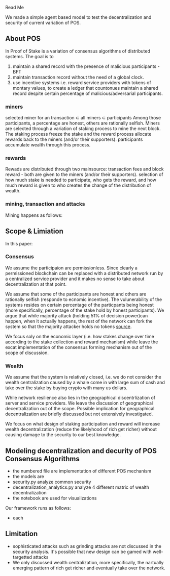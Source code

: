 Read Me

We made a simple agent based model to test the decentralization and security of current variation of POS. 


## About POS
In Proof of Stake is a variation of consensus algorithms of distributed systems. 
The goal is to 
1) maintain a shared record with the presence of malicious participants - BFT
2) maintain transaction record without the need of a global clock.
3) use incentive systems i.e. reward service providers with tokens of montary values, to create a ledger that countonues maintain a shared record despite certain percentage of malicious/adversarial participants. 

### miners
selected miner for an transaction $\subset$ all miners $\subset$ participants
Among those participants, a percentage are honest, others are rationally selfish.
Miners are selected through a variation of staking process to mine the next block. The staking process freeze the stake and the reward process allocate rewards back to the miners (and/or their supporters). participants accumulate wealth through this process.

### rewards 
Rewads are distributed through two mainsource: transaction fees and block reward - both are given to the miners (and/or their supporters).
selection of how much stake is needed to participate, who gets the reward, and how much reward is given to who creates the change of the distribution of wealth. 

### mining, transaction and attacks
Mining happens as follows: 

## Scope & Limiation
In this paper:
### Consensus
We assume the participaion are permissionless. Since clearly a permissioned blockchain can be replaced with a distributed network run by a centralized service provider and it makes no sense to take about decentralization at that point. 

We assume that some of the participants are honest and others are rationally selfish (responde to ecnomic incentive). The vulunerability of the systems resides on certain percentage of the particpants being honest (more specifically, percentage of the stake hold by honest participants). We argue that while majority attack (holding 51% of decision power)can happen, when it actually happens, the rest of the network can fork the system so that the majority attacker holds no tokens [source](https://cointelegraph.com/news/hive-hard-fork-is-successful-steem-crashes-back-to-earth).

We focus soly on the economic layer (i.e. how stakes change over time according to the stake collection and reward mechanism) while leave the excat implementation of the consensus forming mechanism out of the scope of discussion.


### Wealth
We assume that the system is relatively closed, i.e. we do not consider the wealth centralization caused by a whale come in with large sum of cash and take over the stake by buying crypto with many us dollars.

While network resilience also lies in the geographical discentrlization of server and service providers. We leave the discussion of geographical decentralization out of the scope. Possible implication for geographical decentralization are briefly discussed but not extensively investigated. 

We focus on what design of staking participation and reward will increase wealth decentralization (reduce the likelyhood of rich get richer) without causing damage to the security to our best knowledge. 




## Modeling decentralization and decurity of POS Consensus Algorithms

- the numbered file are implementation of different POS mechanism
- the models are 
- security.py analyze common security 
- decentralization_analytics.py analyze 4 different matric of wealth decentralization
- the notebook are used for visualizations

Our framework runs as follows:
- each 


## Limitation
- sophisticated attacks such as grinding attacks are not discussed in the security analysis. It's possible that new design can be gamed with well-targetted attacks
- We only discussed wealth centralization, more specifically, the nartually emerging pattern of rich get richer and eventually take over the network.